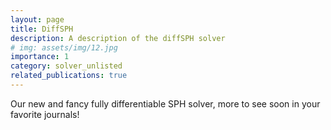 ```yaml
---
layout: page
title: DiffSPH
description: A description of the diffSPH solver
# img: assets/img/12.jpg
importance: 1
category: solver_unlisted
related_publications: true
---
```


Our new and fancy fully differentiable SPH solver, more to see soon in your favorite journals!